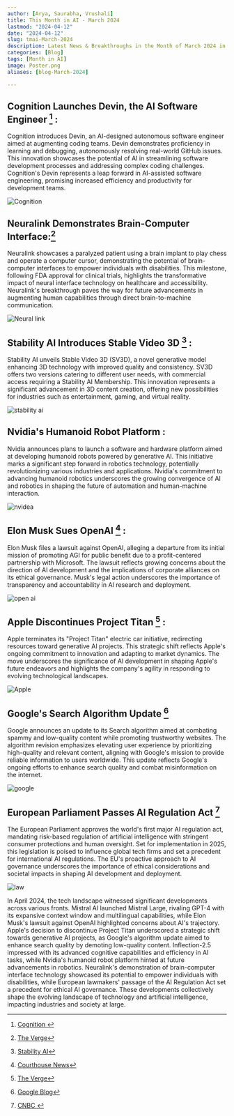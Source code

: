 ```yaml
---
author: [Arya, Saurabha, Vrushali]
title: This Month in AI - March 2024
lastmod: "2024-04-12"
date: "2024-04-12"
slug: tmai-March-2024
description: Latest News & Breakthroughs in the Month of March 2024 in AI.
categories: [Blog]
tags: [Month in AI]
image: Poster.png
aliases: [blog-March-2024]

---
```


## Cognition Launches Devin, the AI Software Engineer [^1] :
 Cognition introduces Devin, an AI-designed autonomous software engineer aimed at augmenting coding teams. Devin demonstrates proficiency in learning and debugging, autonomously resolving real-world GitHub issues. This innovation showcases the potential of AI in streamlining software development processes and addressing complex coding challenges. Cognition's Devin represents a leap forward in AI-assisted software engineering, promising increased efficiency and productivity for development teams. 


![Cognition](cognition.png)


## Neuralink Demonstrates Brain-Computer Interface:[^2]
 Neuralink showcases a paralyzed patient using a brain implant to play chess and operate a computer cursor, demonstrating the potential of brain-computer interfaces to empower individuals with disabilities. This milestone, following FDA approval for clinical trials, highlights the transformative impact of neural interface technology on healthcare and accessibility. Neuralink's breakthrough paves the way for future advancements in augmenting human capabilities through direct brain-to-machine communication.

![Neural link](neural_link.png)

## Stability AI Introduces Stable Video 3D [^3] :
 Stability AI unveils Stable Video 3D (SV3D), a novel generative model enhancing 3D technology with improved quality and consistency. SV3D offers two versions catering to different user needs, with commercial access requiring a Stability AI Membership. This innovation represents a significant advancement in 3D content creation, offering new possibilities for industries such as entertainment, gaming, and virtual reality.

 ![stability ai](stability_ai.jpg)

## Nvidia's Humanoid Robot Platform :
 Nvidia announces plans to launch a software and hardware platform aimed at developing humanoid robots powered by generative AI. This initiative marks a significant step forward in robotics technology, potentially revolutionizing various industries and applications. Nvidia's commitment to advancing humanoid robotics underscores the growing convergence of AI and robotics in shaping the future of automation and human-machine interaction.

![nvidea](nvidea.png)

## Elon Musk Sues OpenAI [^5] : 

Elon Musk files a lawsuit against OpenAI, alleging a departure from its initial mission of promoting AGI for public benefit due to a profit-centered partnership with Microsoft. The lawsuit reflects growing concerns about the direction of AI development and the implications of corporate alliances on its ethical governance. Musk's legal action underscores the importance of transparency and accountability in AI research and deployment.

![open ai](open_ai.png)


## Apple Discontinues Project Titan [^6] :
 Apple terminates its "Project Titan" electric car initiative, redirecting resources toward generative AI projects. This strategic shift reflects Apple's ongoing commitment to innovation and adapting to market dynamics. The move underscores the significance of AI development in shaping Apple's future endeavors and highlights the company's agility in responding to evolving technological landscapes.

![Apple](apple.jpg)


## Google's Search Algorithm Update [^7]
 Google announces an update to its Search algorithm aimed at combating spammy and low-quality content while promoting trustworthy websites. The algorithm revision emphasizes elevating user experience by prioritizing high-quality and relevant content, aligning with Google's mission to provide reliable information to users worldwide. This update reflects Google's ongoing efforts to enhance search quality and combat misinformation on the internet.

![google](google.jpg)


## European Parliament Passes AI Regulation Act [^8]
 The European Parliament approves the world's first major AI regulation act, mandating risk-based regulation of artificial intelligence with stringent consumer protections and human oversight. Set for implementation in 2025, this legislation is poised to influence global tech firms and set a precedent for international AI regulations. The EU's proactive approach to AI governance underscores the importance of ethical considerations and societal impacts in shaping AI development and deployment. 

![law](law.jpg)


In April 2024, the tech landscape witnessed significant developments across various fronts. Mistral AI launched Mistral Large, rivaling GPT-4 with its expansive context window and multilingual capabilities, while Elon Musk's lawsuit against OpenAI highlighted concerns about AI's trajectory. Apple's decision to discontinue Project Titan underscored a strategic shift towards generative AI projects, as Google's algorithm update aimed to enhance search quality by demoting low-quality content. Inflection-2.5 impressed with its advanced cognitive capabilities and efficiency in AI tasks, while Nvidia's humanoid robot platform hinted at future advancements in robotics. Neuralink's demonstration of brain-computer interface technology showcased its potential to empower individuals with disabilities, while European lawmakers' passage of the AI Regulation Act set a precedent for ethical AI governance. These developments collectively shape the evolving landscape of technology and artificial intelligence, impacting industries and society at large.


[^1]:[Cognition ](https://www.cognition-labs.com/introducing-devin)



[^2]:[The Verge](https://www.theverge.com/2024/3/21/24107499neuralink-human-trial-chess-video-brain-computer-interface)

[^3]:[Stability AI](https://stability.ai/news/introducing-stable-video-3d)

[^5]:[Courthouse News](https://www.courthousenews.com/elon-musk-sues-openai-over-ai-threat/)

[^6]:[The Verge](https://www.theverge.com/2024/2/27/24084907/apple-electric-car-project-titan-shuts-down)

[^7]:[Google Blog](https://blog.google/products/search/google-search-update-march-2024/)

[^8]:[CNBC ](https://www.cnbc.com/2024/03/13/european-lawmakers-endorse-worlds-first-major-act-to-regulate-ai.html)
